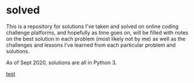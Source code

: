 # solved

This is a repository for solutions I've taken and solved on online coding challenge platforms,
and hopefully as time goes on, will be filled with notes on the best solution in each problem
(most likely not by me) as well as the challenges and lessons I've learned from each particular
problem and solutions.

As of Sept 2020, solutions are all in Python 3.

[test](tree/master/leetcode/easy.0001.two-sum.ipynb)